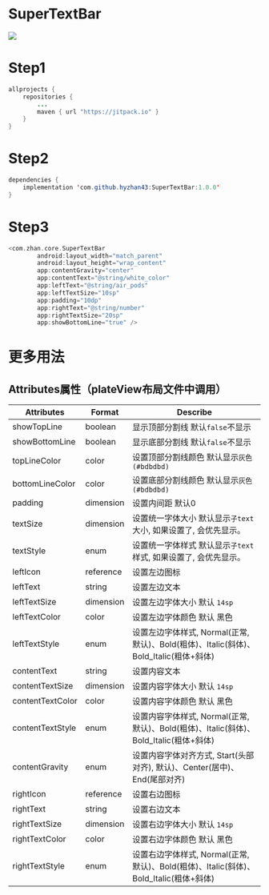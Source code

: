 # SuperTextBar

[![](https://jitpack.io/v/hyzhan43/SuperTextBar.svg)](https://jitpack.io/#hyzhan43/SuperTextBar)

# Step1
```java
allprojects {
    repositories {
        ...
        maven { url "https://jitpack.io" }
    }
}
```
	
# Step2
```java
dependencies {
    implementation 'com.github.hyzhan43:SuperTextBar:1.0.0'
}
```

# Step3 

```kotlin
<com.zhan.core.SuperTextBar
        android:layout_width="match_parent"
        android:layout_height="wrap_content"
        app:contentGravity="center"
        app:contentText="@string/white_color"
        app:leftText="@string/air_pods"
        app:leftTextSize="10sp"
        app:padding="10dp"
        app:rightText="@string/number"
        app:rightTextSize="20sp"
        app:showBottomLine="true" />
```

# 更多用法

## Attributes属性（plateView布局文件中调用）
|Attributes         | Format        | Describe
|---                | ---           | ---|
showTopLine         | boolean       | 显示顶部分割线 默认`false`不显示
showBottomLine      | boolean       | 显示底部分割线 默认`false`不显示
topLineColor        | color         | 设置顶部分割线颜色 默认显示`灰色(#bdbdbd)`
bottomLineColor     | color         | 设置底部分割线颜色 默认显示`灰色(#bdbdbd)`
padding             | dimension     | 设置内间距 默认0
textSize            | dimension     | 设置统一字体大小 默认显示`子text` 大小, 如果设置了, 会优先显示。
textStyle           | enum          | 设置统一字体样式 默认显示`子text` 样式, 如果设置了, 会优先显示。
leftIcon            | reference     | 设置左边图标
leftText            | string        | 设置左边文本
leftTextSize        | dimension     | 设置左边字体大小 默认 `14sp`
leftTextColor       | color         | 设置左边字体颜色 默认 黑色
leftTextStyle       | enum          | 设置左边字体样式, Normal(正常, 默认)、Bold(粗体)、Italic(斜体)、Bold_Italic(粗体+斜体)
contentText         | string        | 设置内容文本
contentTextSize     | dimension     | 设置内容字体大小 默认 `14sp`
contentTextColor    | color         | 设置内容字体颜色 默认 黑色
contentTextStyle    | enum          | 设置内容字体样式, Normal(正常, 默认)、Bold(粗体)、Italic(斜体)、Bold_Italic(粗体+斜体)
contentGravity      | enum          | 设置内容字体对齐方式, Start(头部对齐), 默认)、Center(居中)、End(尾部对齐)
rightIcon           | reference     | 设置右边图标
rightText           | string        | 设置右边文本
rightTextSize       | dimension     | 设置右边字体大小 默认 `14sp`
rightTextColor      | color         | 设置右边字体颜色 默认 黑色
rightTextStyle      | enum          | 设置右边字体样式, Normal(正常, 默认)、Bold(粗体)、Italic(斜体)、Bold_Italic(粗体+斜体)



